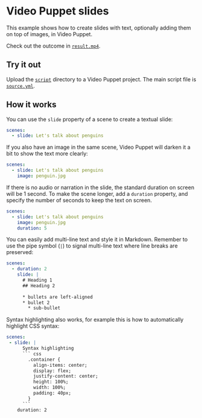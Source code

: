 # Video Puppet slides 

This example shows how to create slides with text, optionally adding them on top of images, in Video Puppet.

Check out the outcome in [`result.mp4`](result.mp4).

## Try it out

Upload the [`script`](script) directory to a Video Puppet project. The main script file is [`source.yml`](script/source.yml).

## How it works

You can use the `slide` property of a scene to create a textual slide:

```yaml
scenes:
  - slide: Let's talk about penguins
```

If you also have an image in the same scene, Video Puppet will darken it a bit to show the text more clearly:

```yaml
scenes:
  - slide: Let's talk about penguins
    image: penguin.jpg
```

If there is no audio or narration in the slide, the standard duration on screen will be 1 second. To make the scene longer, add a `duration` property, and specify the number of seconds to keep the text on screen.

```yaml
scenes:
  - slide: Let's talk about penguins
    image: penguin.jpg
    duration: 5
```

You can easily add multi-line text and style it in Markdown. Remember to use the pipe symbol (`|`) to signal multi-line text where line breaks are preserved:

```yaml
scenes:
  - duration: 2
    slide: |
      # Heading 1
      ## Heading 2
      
      * bullets are left-aligned
      * bullet 2
        * sub-bullet
```

Syntax highlighting also works, for example this is how to automatically highlight CSS syntax:

~~~yaml
scenes:
 - slide: |
      Syntax highlighting
      ``` css
        .container {
          align-items: center;
          display: flex;
          justify-content: center;
          height: 100%;
          width: 100%;
          padding: 40px;
        }
      ```
    duration: 2
~~~
